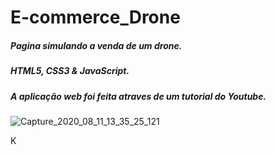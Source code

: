 # E-commerce_Drone
##### Pagina simulando a venda de um drone.
##### HTML5, CSS3 & JavaScript.
##### A aplicação web foi feita atraves de um tutorial do Youtube.
![Capture_2020_08_11_13_35_25_121](https://user-images.githubusercontent.com/60757768/89924537-8c362900-dbd8-11ea-8454-f917d259d170.png)

K


